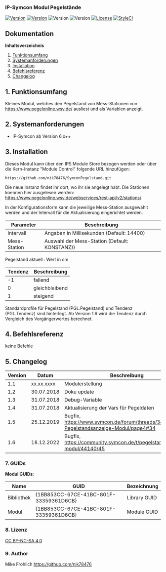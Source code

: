 ### IP-Symcon Modul Pegelstände

[![Version](https://img.shields.io/badge/Symcon_Version-4.x-red.svg)](https://www.symcon.de/service/dokumentation/entwicklerbereich/sdk-tools/sdk-php/)
[![Version](https://img.shields.io/badge/Symcon_Version-5.0-red.svg)](https://www.symcon.de/service/dokumentation/entwicklerbereich/sdk-tools/sdk-php/)
![Version](https://img.shields.io/badge/Modul_Version-0.3-blue.svg)
![Version](https://img.shields.io/badge/Code-PHP-blue.svg)
[![License](https://img.shields.io/badge/License-CC%20BY--NC--SA%204.0-green.svg)](https://creativecommons.org/licenses/by-nc-sa/4.0/)
[![StyleCI](https://github.styleci.io/repos/136796530/shield?branch=master)](https://github.styleci.io/repos/136796530)
## Dokumentation

**Inhaltsverzeichnis**

1. [Funktionsumfang](#1-funktionsumfang) 
2. [Systemanforderungen](#2-systemanforderungen)
3. [Installation](#3-installation)
4. [Befehlsreferenz](#4-befehlsreferenz)
5. [Changelog](#5-changelog) 


## 1. Funktionsumfang

Kleines Modul, welches den Pegelstand von Mess-Stationen von https://www.pegelonline.wsv.de/ ausliest
und als Variablen anzeigt. 


## 2. Systemanforderungen
- IP-Symcon ab Version 6.x++


## 3. Installation
Dieses Modul kann über den IPS Module Store bezogen werden oder
über die Kern-Instanz "Module Control" folgende URL hinzufügen:

`https://github.com/nik78476/SymconPegelstand.git`

Die neue Instanz findet ihr dort, wo ihr sie angelegt habt.
Die Stationen koennen hier ausgelesen werden:
https://www.pegelonline.wsv.de/webservices/rest-api/v2/stations/

In der Konfigurationsform kann die jeweilige Mess-Station ausgewählt werden
und der Intervall für die Aktualisierung eingerichtet werden.

Parameter | Beschreibung
------ | ---------------------------------
Intervall | Angaben in Millisekunden (Default: 14400)
Mess-Station | Auswahl der Mess-Station (Default: KONSTANZ))




Pegelstand aktuell : Wert in cm

Tendenz | Beschreibung
------ | ---------------------------------
-1     | fallend
0      | gleichbleibend
1      | steigend

Standardprofile für Pegelstand (PGL.Pegelstand) und Tendenz (PGL.Tendenz) sind hinterlegt.
Ab Version 1.6 wird die Tendenz durch Vergleich des Vorgängerwertes berechnet.


## 4. Befehlsreferenz

keine Befehle


## 5. Changelog

Version     | Datum      | Beschreibung
----------- | -----------| -------------------
1.1        | xx.xx.xxxx | Modulerstellung
1.2        | 30.07.2018 | Doku update
1.3        | 31.07.2018 | Debug-Variable
1.4        | 31.07.2018 | Aktualisierung der Vars für Pegeldaten
1.5        | 25.12.2019 | Bugfix, https://www.symcon.de/forum/threads/34768-Pegelstandsanzeige-Modul/page4#34
1.6        | 18.12.2022 | Bugfix, https://community.symcon.de/t/pegelstandsanzeige-modul/44140/45


### 7. GUIDs

__Modul GUIDs__:

 Name       | GUID                                   | Bezeichnung  |
------------| -------------------------------------- | -------------|
Bibliothek  | {1BB853CC-67CE-41BC-801F-33359361D6CB} | Library GUID |
Modul       | {1BB853CC-67CE-41BC-801F-33359361D6CB} | Module GUID  |

### 8. Lizenz

[CC BY-NC-SA 4.0](https://creativecommons.org/licenses/by-nc-sa/4.0/)

### 9. Author

Mike Fröhlich
https://github.com/nik78476
